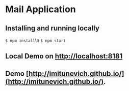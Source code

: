 # Mail Application

## Installing and running locally
`$ npm install`\n
`$ npm start`

## Local Demo on [http://localhost:8181](http://localhost:8181)

## Demo [http://imitunevich.github.io/](http://imitunevich.github.io/).